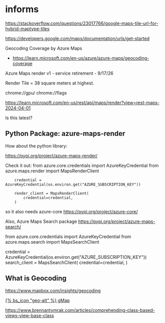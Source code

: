 # informs


https://stackoverflow.com/questions/23017766/google-maps-tile-url-for-hybrid-maptype-tiles

https://developers.google.com/maps/documentation/urls/get-started

Geocoding Coverage by Azure Maps
* https://learn.microsoft.com/en-us/azure/azure-maps/geocoding-coverage

Azure Maps render v1 - service retirement - 9/17/26

Render Tile = 38 square meters at highest.

chrome://gpu/
chrome://flags


https://learn.microsoft.com/en-us/rest/api/maps/render?view=rest-maps-2024-04-01

Is this latest?
     <link rel="stylesheet" href="https://atlas.microsoft.com/sdk/javascript/mapcontrol/3/atlas.min.css" type="text/css" />
     <script src="https://atlas.microsoft.com/sdk/javascript/mapcontrol/3/atlas.min.js"></script>

## Python Package: azure-maps-render

How about the python library:

https://pypi.org/project/azure-maps-render/

Check it out:
        from azure.core.credentials import AzureKeyCredential
        from azure.maps.render import MapsRenderClient

        credential = AzureKeyCredential(os.environ.get("AZURE_SUBSCRIPTION_KEY"))

        render_client = MapsRenderClient(
            credential=credential,
        )

so it also needs azure-core
https://pypi.org/project/azure-core/

Also, Azure Maps Search package
https://pypi.org/project/azure-maps-search/


from azure.core.credentials import AzureKeyCredential
from azure.maps.search import MapsSearchClient

credential = AzureKeyCredential(os.environ.get("AZURE_SUBSCRIPTION_KEY"))
search_client = MapsSearchClient(
        credential=credential,
)

## What is Geocoding

https://www.mapbox.com/insights/geocoding

<a href="https://google.com/maps/place/{{ latitude }},{{ longitude }}/@{{ latitude }},{{ longitude }},13z"
target="_blank" class="btn btn-outline-success btn-sm">
{% bs_icon "geo-alt" %} gMap
</a>

https://www.brennantymrak.com/articles/comprehending-class-based-views-view-base-class